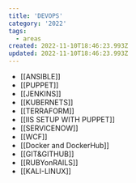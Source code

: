 ```yaml
---
title: 'DEVOPS'
category: '2022'
tags:
  - areas
created: 2022-11-10T18:46:23.993Z
updated: 2022-11-10T18:46:23.993Z
---
```


- [[ANSIBLE]]
- [[PUPPET]]
- [[JENKINS]]
- [[KUBERNETS]]
- [[TERRAFORM]]
- [[IIS SETUP WITH PUPPET]]
- [[SERVICENOW]]
- [[WCF]]
- [[Docker and DockerHub]]
- [[GIT&GITHUB]]
- [[RUBYonRAILS]]
- [[KALI-LINUX]]
